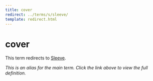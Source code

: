 ```yaml
---
title: cover
redirect: ../terms/s/sleeve/
template: redirect.html
---
```


# cover

This term redirects to [Sleeve](../terms/s/sleeve/).

*This is an alias for the main term. Click the link above to view the full definition.*
